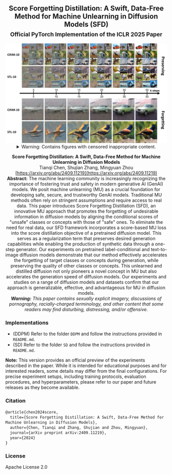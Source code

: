 <div align="center">

##  Score Forgetting Distillation: A Swift, Data-Free Method for Machine Unlearning in Diffusion Models (SFD) <br><sub> Official PyTorch Implementation of the ICLR 2025 Paper </sub>

<img src="assets/teaser.jpg" width="2048px">

<details>
<summary> Warning: Contains figures with censored inappropriate content. </summary>
<pre><img src="assets/teaser2.jpg" width="2048px">
</pre>
</details>

**Score Forgetting Distillation: A Swift, Data-Free Method for Machine Unlearning in Diffusion Models** <br> Tianqi Chen, Shujian Zhang, Mingyuan Zhou <br> [https://arxiv.org/abs/2409.11219](https://arxiv.org/abs/2409.11219) <br> **Abstract:** The machine learning community is increasingly recognizing the importance of fostering trust and safety in modern generative AI (GenAI) models. We posit machine unlearning (MU) as a crucial foundation for developing safe, secure, and trustworthy GenAI models. Traditional MU methods often rely on stringent assumptions and require access to real data. This paper introduces Score Forgetting Distillation (SFD), an innovative MU approach that promotes the forgetting of undesirable information in diffusion models by aligning the conditional scores of "unsafe" classes or concepts with those of "safe" ones. To eliminate the need for real data, our SFD framework incorporates a score-based MU loss into the score distillation objective of a pretrained diffusion model. This serves as a regularization term that preserves desired generation capabilities while enabling the production of synthetic data through a one-step generator. Our experiments on pretrained label-conditional and text-to-image diffusion models demonstrate that our method effectively accelerates the forgetting of target classes or concepts during generation, while preserving the quality of other classes or concepts. This unlearned and distilled diffusion not only pioneers a novel concept in MU but also accelerates the generation speed of diffusion models. Our experiments and studies on a range of diffusion models and datasets confirm that our approach is generalizable, effective, and advantageous for MU in diffusion models. <br> 
***Warning:** This paper contains sexually explicit imagery, discussions of pornography, racially-charged terminology, and other content that some readers may find disturbing, distressing, and/or offensive.* 

</div>

### Implementations
<!--- Please refer to respective folders (`DDPM` and `SD`) for more details. --->
- (DDPM) Refer to the folder `DDPM` and follow the instructions provided in `README.md`.
- (SD) Refer to the folder `SD` and follow the instructions provided in `README.md`.

**Note:** This version provides an official preview of the experiments described in the paper. While it is intended for educational purposes and for interested readers, some details may differ from the final configurations. For precise experiment setups, including training protocols, evaluation procedures, and hyperparameters, please refer to our paper and future releases as they become available.  

### Citation
```
@article{chen2024score,
  title={Score Forgetting Distillation: A Swift, Data-Free Method for Machine Unlearning in Diffusion Models},
  author={Chen, Tianqi and Zhang, Shujian and Zhou, Mingyuan},
  journal={arXiv preprint arXiv:2409.11219},
  year={2024}
}
```

### License
Apache License 2.0
